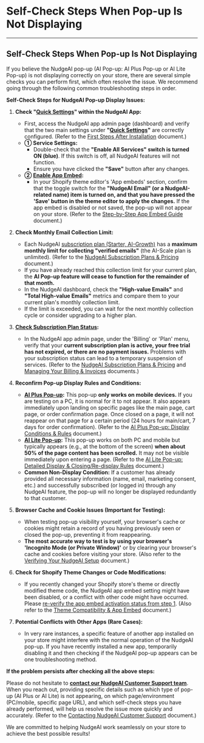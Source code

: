 # Self-Check Steps When Pop-up Is Not Displaying

---
Self-Check Steps When Pop-up Is Not Displaying
---
 
If you believe the NudgeAI pop-up (AI Pop-up: AI Plus Pop-up or AI Lite Pop-up) is not displaying correctly on your store, there are several simple checks you can perform first, which often resolve the issue. We recommend going through the following common troubleshooting steps in order.

**Self-Check Steps for NudgeAI Pop-up Display Issues:**

1.  **Check "[Quick Settings](../setup-guide/initial-setup.md)" within the NudgeAI App:**
    *   First, access the NudgeAI app admin page (dashboard) and verify that the two main settings under **"[Quick Settings](../setup-guide/initial-setup.md)"** are correctly configured. (Refer to the [First Steps After Installation](../setup-guide/initial-setup.md) document.)
    *   **① Service Settings:**
        *   Double-check that the **"Enable All Services" switch is turned ON (blue)**. If this switch is off, all NudgeAI features will not function.
        *   Ensure you have clicked the **"Save"** button after any changes.
    *   **② [Enable App Embed](../setup-guide/app-embed-guide.md):**
        *   In your Shopify theme editor's 'App embeds' section, confirm that the toggle switch for the **"NudgeAI Email" (or a NudgeAI-related name) item is turned on, and that you have pressed the 'Save' button in the theme editor to apply the changes.** If the app embed is disabled or not saved, the pop-up will not appear on your store. (Refer to the [Step-by-Step App Embed Guide](../setup-guide/app-embed-guide.md) document.)

2.  **Check Monthly Email Collection Limit:**
    *   Each NudgeAI [subscription plan (Starter, AI-Growth)](../pricing/plans-pricing.md) has a **maximum monthly limit for collecting "verified emails"** (the AI-Scale plan is unlimited). (Refer to the [NudgeAI Subscription Plans & Pricing](../pricing/plans-pricing.md) document.)
    *   If you have already reached this collection limit for your current plan, the **AI Pop-up feature will cease to function for the remainder of that month.**
    *   In the NudgeAI dashboard, check the **"High-value Emails"** and **"Total High-value Emails"** metrics and compare them to your current plan's monthly collection limit.
    *   If the limit is exceeded, you can wait for the next monthly collection cycle or consider upgrading to a higher plan.

3.  **[Check Subscription Plan Status](../pricing/plans-pricing.md):**
    *   In the NudgeAI app admin page, under the 'Billing' or 'Plan' menu, verify that your **current subscription plan is active, your free trial has not expired, or there are no payment issues.** Problems with your subscription status can lead to a temporary suspension of services. (Refer to the [NudgeAI Subscription Plans & Pricing](../pricing/plans-pricing.md) and [Managing Your Billing & Invoices](../pricing/billing-invoices.md) documents.)

4.  **Reconfirm Pop-up Display Rules and Conditions:**
    *   **[AI Plus Pop-up](../features/ai-plus-popup-display-rules.md):** This pop-up **only works on mobile devices.** If you are testing on a PC, it is normal for it to not appear. It also appears immediately upon landing on specific pages like the main page, cart page, or order confirmation page. Once closed on a page, it will not reappear on that page for a certain period (24 hours for main/cart, 7 days for order confirmation). (Refer to the [AI Plus Pop-up: Display Conditions & Rules](../features/ai-plus-popup-display-rules.md) document.)
    *   **[AI Lite Pop-up](../features/ai-lite-popup-detailed-rules.md):** This pop-up works on both PC and mobile but typically appears (e.g., at the bottom of the screen) **when about 50% of the page content has been scrolled.** It may not be visible immediately upon entering a page. (Refer to the [AI Lite Pop-up: Detailed Display & Closing/Re-display Rules](../features/ai-lite-popup-detailed-rules.md) document.)
    *   **Common Non-Display Condition:** If a customer has already provided all necessary information (name, email, marketing consent, etc.) and successfully subscribed (or logged in) through any NudgeAI feature, the pop-up will no longer be displayed redundantly to that customer.

5.  **Browser Cache and Cookie Issues (Important for Testing):**
    *   When testing pop-up visibility yourself, your browser's cache or cookies might retain a record of you having previously seen or closed the pop-up, preventing it from reappearing.
    *   **The most accurate way to test is by using your browser's 'Incognito Mode (or Private Window)'** or by clearing your browser's cache and cookies before visiting your store. (Also refer to the [Verifying Your NudgeAI Setup](../setup-guide/verifying-setup.md) document.)

6.  **Check for Shopify Theme Changes or Code Modifications:**
    *   If you recently changed your Shopify store's theme or directly modified theme code, the NudgeAI app embed setting might have been disabled, or a conflict with other code might have occurred. Please [re-verify the app embed activation status from step 1](../setup-guide/app-embed-guide.md). (Also refer to the [Theme Compatibility & App Embed](../setup-guide/theme-compatibility-app-embed.md) document.)

7.  **Potential Conflicts with Other Apps (Rare Cases):**
    *   In very rare instances, a specific feature of another app installed on your store might interfere with the normal operation of the NudgeAI pop-up. If you have recently installed a new app, temporarily disabling it and then checking if the NudgeAI pop-up appears can be one troubleshooting method.

**If the problem persists after checking all the above steps:**

Please do not hesitate to [**contact our NudgeAI Customer Support team**](./contacting-support.md). When you reach out, providing specific details such as which type of pop-up (AI Plus or AI Lite) is not appearing, on which page/environment (PC/mobile, specific page URL), and which self-check steps you have already performed, will help us resolve the issue more quickly and accurately. (Refer to the [Contacting NudgeAI Customer Support](./contacting-support.md) document.)

We are committed to helping NudgeAI work seamlessly on your store to achieve the best possible results! 